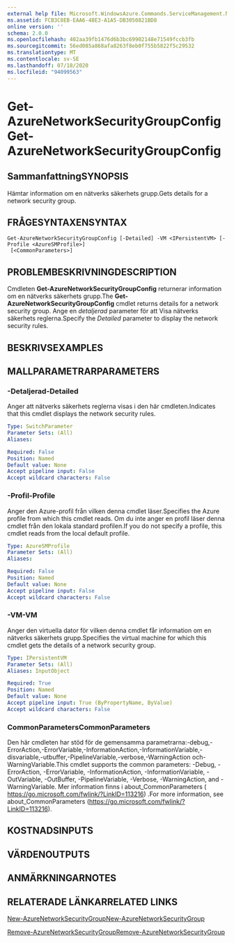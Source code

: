 ```yaml
---
external help file: Microsoft.WindowsAzure.Commands.ServiceManagement.Network.dll-Help.xml
ms.assetid: FCB3C8EB-EAA6-48E3-A1A5-DB3050821BD8
online version: ''
schema: 2.0.0
ms.openlocfilehash: 402aa39fb1476d6b3bc69902148e71549fccb3fb
ms.sourcegitcommit: 56ed085a868afa8263f8eb0f755b5822f5c29532
ms.translationtype: MT
ms.contentlocale: sv-SE
ms.lasthandoff: 07/18/2020
ms.locfileid: "94099563"
---
```

# <span data-ttu-id="ef106-101">Get-AzureNetworkSecurityGroupConfig</span><span class="sxs-lookup"><span data-stu-id="ef106-101">Get-AzureNetworkSecurityGroupConfig</span></span>

## <span data-ttu-id="ef106-102">Sammanfattning</span><span class="sxs-lookup"><span data-stu-id="ef106-102">SYNOPSIS</span></span>
<span data-ttu-id="ef106-103">Hämtar information om en nätverks säkerhets grupp.</span><span class="sxs-lookup"><span data-stu-id="ef106-103">Gets details for a network security group.</span></span>

## <span data-ttu-id="ef106-104">FRÅGESYNTAXEN</span><span class="sxs-lookup"><span data-stu-id="ef106-104">SYNTAX</span></span>

```
Get-AzureNetworkSecurityGroupConfig [-Detailed] -VM <IPersistentVM> [-Profile <AzureSMProfile>]
 [<CommonParameters>]
```

## <span data-ttu-id="ef106-105">PROBLEMBESKRIVNING</span><span class="sxs-lookup"><span data-stu-id="ef106-105">DESCRIPTION</span></span>
<span data-ttu-id="ef106-106">Cmdleten **Get-AzureNetworkSecurityGroupConfig** returnerar information om en nätverks säkerhets grupp.</span><span class="sxs-lookup"><span data-stu-id="ef106-106">The **Get-AzureNetworkSecurityGroupConfig** cmdlet returns details for a network security group.</span></span>
<span data-ttu-id="ef106-107">Ange en *detaljerad* parameter för att Visa nätverks säkerhets reglerna.</span><span class="sxs-lookup"><span data-stu-id="ef106-107">Specify the *Detailed* parameter to display the network security rules.</span></span>

## <span data-ttu-id="ef106-108">BESKRIVS</span><span class="sxs-lookup"><span data-stu-id="ef106-108">EXAMPLES</span></span>

## <span data-ttu-id="ef106-109">MALLPARAMETRAR</span><span class="sxs-lookup"><span data-stu-id="ef106-109">PARAMETERS</span></span>

### <span data-ttu-id="ef106-110">-Detaljerad</span><span class="sxs-lookup"><span data-stu-id="ef106-110">-Detailed</span></span>
<span data-ttu-id="ef106-111">Anger att nätverks säkerhets reglerna visas i den här cmdleten.</span><span class="sxs-lookup"><span data-stu-id="ef106-111">Indicates that this cmdlet displays the network security rules.</span></span>

```yaml
Type: SwitchParameter
Parameter Sets: (All)
Aliases: 

Required: False
Position: Named
Default value: None
Accept pipeline input: False
Accept wildcard characters: False
```

### <span data-ttu-id="ef106-112">-Profil</span><span class="sxs-lookup"><span data-stu-id="ef106-112">-Profile</span></span>
<span data-ttu-id="ef106-113">Anger den Azure-profil från vilken denna cmdlet läser.</span><span class="sxs-lookup"><span data-stu-id="ef106-113">Specifies the Azure profile from which this cmdlet reads.</span></span> <span data-ttu-id="ef106-114">Om du inte anger en profil läser denna cmdlet från den lokala standard profilen.</span><span class="sxs-lookup"><span data-stu-id="ef106-114">If you do not specify a profile, this cmdlet reads from the local default profile.</span></span>

```yaml
Type: AzureSMProfile
Parameter Sets: (All)
Aliases: 

Required: False
Position: Named
Default value: None
Accept pipeline input: False
Accept wildcard characters: False
```

### <span data-ttu-id="ef106-115">-VM</span><span class="sxs-lookup"><span data-stu-id="ef106-115">-VM</span></span>
<span data-ttu-id="ef106-116">Anger den virtuella dator för vilken denna cmdlet får information om en nätverks säkerhets grupp.</span><span class="sxs-lookup"><span data-stu-id="ef106-116">Specifies the virtual machine for which this cmdlet gets the details of a network security group.</span></span>

```yaml
Type: IPersistentVM
Parameter Sets: (All)
Aliases: InputObject

Required: True
Position: Named
Default value: None
Accept pipeline input: True (ByPropertyName, ByValue)
Accept wildcard characters: False
```

### <span data-ttu-id="ef106-117">CommonParameters</span><span class="sxs-lookup"><span data-stu-id="ef106-117">CommonParameters</span></span>
<span data-ttu-id="ef106-118">Den här cmdleten har stöd för de gemensamma parametrarna:-debug,-ErrorAction,-ErrorVariable,-InformationAction,-InformationVariable,-disvariable,-utbuffer,-PipelineVariable,-verbose,-WarningAction och-WarningVariable.</span><span class="sxs-lookup"><span data-stu-id="ef106-118">This cmdlet supports the common parameters: -Debug, -ErrorAction, -ErrorVariable, -InformationAction, -InformationVariable, -OutVariable, -OutBuffer, -PipelineVariable, -Verbose, -WarningAction, and -WarningVariable.</span></span> <span data-ttu-id="ef106-119">Mer information finns i about_CommonParameters ( https://go.microsoft.com/fwlink/?LinkID=113216) .</span><span class="sxs-lookup"><span data-stu-id="ef106-119">For more information, see about_CommonParameters (https://go.microsoft.com/fwlink/?LinkID=113216).</span></span>

## <span data-ttu-id="ef106-120">KOSTNADS</span><span class="sxs-lookup"><span data-stu-id="ef106-120">INPUTS</span></span>

## <span data-ttu-id="ef106-121">VÄRDEN</span><span class="sxs-lookup"><span data-stu-id="ef106-121">OUTPUTS</span></span>

## <span data-ttu-id="ef106-122">ANMÄRKNINGAR</span><span class="sxs-lookup"><span data-stu-id="ef106-122">NOTES</span></span>

## <span data-ttu-id="ef106-123">RELATERADE LÄNKAR</span><span class="sxs-lookup"><span data-stu-id="ef106-123">RELATED LINKS</span></span>

[<span data-ttu-id="ef106-124">New-AzureNetworkSecurityGroup</span><span class="sxs-lookup"><span data-stu-id="ef106-124">New-AzureNetworkSecurityGroup</span></span>](./New-AzureNetworkSecurityGroup.md)

[<span data-ttu-id="ef106-125">Remove-AzureNetworkSecurityGroup</span><span class="sxs-lookup"><span data-stu-id="ef106-125">Remove-AzureNetworkSecurityGroup</span></span>](./Remove-AzureNetworkSecurityGroup.md)



